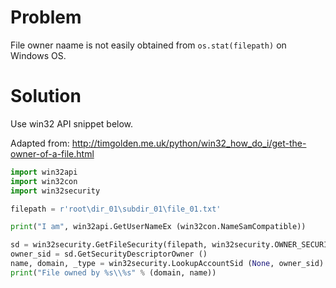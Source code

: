 # Problem 
File owner naame is not easily obtained from `os.stat(filepath)` on Windows OS. 

# Solution
Use win32 API snippet below.

Adapted from: http://timgolden.me.uk/python/win32_how_do_i/get-the-owner-of-a-file.html

```python
import win32api
import win32con
import win32security

filepath = r'root\dir_01\subdir_01\file_01.txt'

print("I am", win32api.GetUserNameEx (win32con.NameSamCompatible))

sd = win32security.GetFileSecurity(filepath, win32security.OWNER_SECURITY_INFORMATION)
owner_sid = sd.GetSecurityDescriptorOwner ()
name, domain, _type = win32security.LookupAccountSid (None, owner_sid)
print("File owned by %s\\%s" % (domain, name))
```
